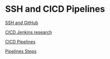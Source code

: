 # SSH and CICD Pipelines

[SSH and GitHub](shh-wth-GitHub)<br>

[CICD Jenkins research](CI-and-cd-and-jenkins-research/README.md)<br>

[CICD Pipelines](CI-CD/README.md)<br>

[Pipelines Steps](Pipeline_Steps/README.md)

